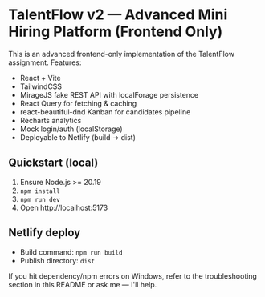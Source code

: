 # TalentFlow v2 — Advanced Mini Hiring Platform (Frontend Only)

This is an advanced frontend-only implementation of the TalentFlow assignment.
Features:
- React + Vite
- TailwindCSS
- MirageJS fake REST API with localForage persistence
- React Query for fetching & caching
- react-beautiful-dnd Kanban for candidates pipeline
- Recharts analytics
- Mock login/auth (localStorage)
- Deployable to Netlify (build -> dist)

## Quickstart (local)
1. Ensure Node.js >= 20.19
2. `npm install`
3. `npm run dev`
4. Open http://localhost:5173

## Netlify deploy
- Build command: `npm run build`
- Publish directory: `dist`

If you hit dependency/npm errors on Windows, refer to the troubleshooting section in this README or ask me — I'll help.
